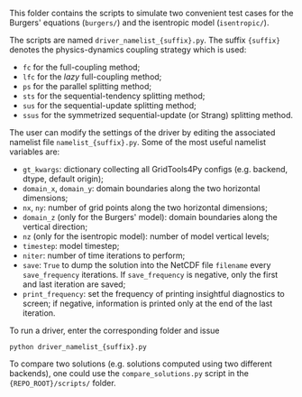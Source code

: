 This folder contains the scripts to simulate two convenient test cases for the 
Burgers' equations (`burgers/`) and the isentropic model (`isentropic/`).

The scripts are named `driver_namelist_{suffix}.py`. The suffix `{suffix}` denotes 
the physics-dynamics coupling strategy which is used:

  - `fc` for the full-coupling method;
  - `lfc` for the *lazy* full-coupling method;
  - `ps` for the parallel splitting method;
  - `sts` for the sequential-tendency splitting method;
  - `sus` for the sequential-update splitting method;
  - `ssus` for the symmetrized sequential-update (or Strang) splitting method.
  
The user can modify the settings of the driver by editing the associated namelist
file `namelist_{suffix}.py`. Some of the most useful namelist variables are: 

  - `gt_kwargs`: dictionary collecting all GridTools4Py configs (e.g. backend, dtype,
    default origin);
  - `domain_x`, `domain_y`: domain boundaries along the two horizontal dimensions;
  - `nx`, `ny`: number of grid points along the two horizontal dimensions;
  - `domain_z` (only for the Burgers' model): domain boundaries along the vertical
    direction;
  - `nz` (only for the isentropic model): number of model vertical levels;
  - `timestep`: model timestep;
  - `niter`: number of time iterations to perform;
  - `save`: `True` to dump the solution into the NetCDF file `filename` every 
    `save_frequency` iterations. If `save_frequency` is negative, only the first
    and last iteration are saved;
  - `print_frequency`: set the frequency of printing insightful diagnostics to screen;
    if negative, information is printed only at the end of the last iteration.
    
To run a driver, enter the corresponding folder and issue

    python driver_namelist_{suffix}.py
    
To compare two solutions (e.g. solutions computed using two different backends),
one could use the `compare_solutions.py` script in the `{REPO_ROOT}/scripts/` folder.